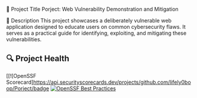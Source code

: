 📌 Project Title
Porject: Web Vulnerability Demonstration and Mitigation

📖 Description
This project showcases a deliberately vulnerable web application designed to educate users on common cybersecurity flaws. It serves as a practical guide for identifying, exploiting, and mitigating these vulnerabilities.
## 🔍 Project Health

[[![OpenSSF Scorecard]https://api.securityscorecards.dev/projects/github.com/lifely0boop/Porject/badge
[![OpenSSF Best Practices](https://www.bestpractices.dev/projects/your-project-id/badge)](https://www.bestpractices.dev/projects/your-project-id)
